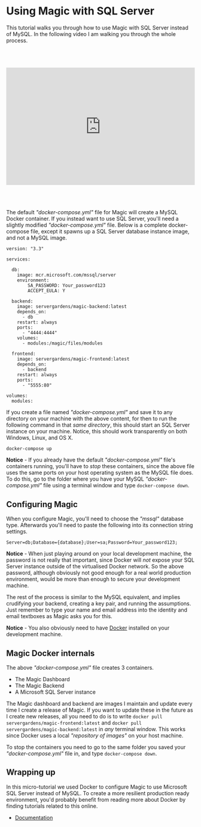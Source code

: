 
# Using Magic with SQL Server

This tutorial walks you through how to use Magic with SQL Server instead of MySQL.
In the following video I am walking you through the whole process.

<div style="position:relative; padding-bottom:56.25%; padding-top:30px; height:0; overflow:hidden;margin-top:4rem;margin-bottom:4rem;">
<iframe width="560" height="315" style="position:absolute; top:0; left:0; width:100%; height:100%;" src="https://www.youtube.com/embed/iRc5Y8xw6VM" frameborder="0" allow="accelerometer; autoplay; encrypted-media; gyroscope; picture-in-picture" allowfullscreen></iframe>
</div>

The default _"docker-compose.yml"_ file for Magic will create a MySQL Docker container. If you instead
want to use SQL Server, you'll need a slightly modified _"docker-compose.yml"_ file. Below is a complete
docker-compose file, except it spawns up a SQL Server database instance image, and not a MySQL image.

```
version: "3.3"

services:

  db:
    image: mcr.microsoft.com/mssql/server
    environment:
        SA_PASSWORD: Your_password123
        ACCEPT_EULA: Y

  backend:
    image: servergardens/magic-backend:latest
    depends_on:
      - db
    restart: always
    ports:
      - "4444:4444"
    volumes:
      - modules:/magic/files/modules

  frontend:
    image: servergardens/magic-frontend:latest
    depends_on:
      - backend
    restart: always
    ports:
      - "5555:80"

volumes:
  modules:
```

If you create a file named _"docker-compose.yml"_ and save it to any directory on your machine with the
above content, for then to run the following command in that _same directory_, this should start an SQL
Server instance on your machine. Notice, this should work transparently on both Windows, Linux, and OS X.

```
docker-compose up
```

**Notice** - If you already have the default _"docker-compose.yml"_ file's containers running, you'll have
to _stop_ these containers, since the above file uses the same ports on your host operating system as the MySQL
file does. To do this, go to the folder where you have your MySQL _"docker-compose.yml"_ file using a
terminal window and type `docker-compose down`.

## Configuring Magic

When you configure Magic, you'll need to choose the _"mssql"_ database type. Afterwards you'll need to
paste the following into its connection string settings.

```
Server=db;Database={database};User=sa;Password=Your_password123;
```

**Notice** - When just playing around on your local development machine, the password is not really that
important, since Docker will _not_ expose your SQL Server instance outside of the virtualised Docker network.
So the above password, although obviously not good enough for a real world production environment,
would be more than enough to secure your development machine.

The rest of the process is similar to the MySQL equivalent, and implies crudifying your backend, creating
a key pair, and running the assumptions. Just remember to type your name and email address into the
identity and email textboxes as Magic asks you for this.

**Notice** - You also obviously need to have [Docker](https://www.docker.com/products/docker-desktop)
installed on your development machine.

## Magic Docker internals

The above _"docker-compose.yml"_ file creates 3 containers.

* The Magic Dashboard
* The Magic Backend
* A Microsoft SQL Server instance

The Magic dashboard and backend are images I maintain and update every time I create a release of Magic.
If you want to update these in the future as I create new releases, all you need to do is to write
`docker pull servergardens/magic-frontend:latest` and `docker pull servergardens/magic-backend:latest`
in _any_ terminal window. This works since Docker uses a local _"repository of images"_ on your host machine.

To stop the containers you need to go to the same folder you saved your _"docker-compose.yml"_
file in, and type `docker-compose down`.

## Wrapping up

In this micro-tutorial we used Docker to configure Magic to use Microsoft SQL Server instead of MySQL.
To create a more resilient production ready environment, you'd probably benefit from reading more about
Docker by finding tutorials related to this online.

* [Documentation](/documentation/)
